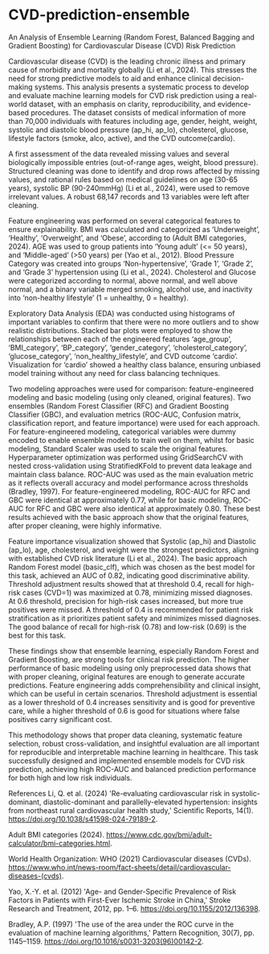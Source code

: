 # CVD-prediction-ensemble
An Analysis of Ensemble Learning (Random Forest, Balanced Bagging and Gradient Boosting) for Cardiovascular Disease (CVD) Risk Prediction 

Cardiovascular disease (CVD) is the leading chronic illness and primary cause of morbidity and mortality globally (Li et al., 2024). This stresses the need for strong predictive models to aid and enhance clinical decision-making systems. This analysis presents a systematic process to develop and evaluate machine learning models for CVD risk prediction using a real-world dataset, with an emphasis on clarity, reproducibility, and evidence-based procedures.
The dataset consists of medical information of more than 70,000 individuals with features including age, gender, height, weight, systolic and diastolic blood pressure (ap_hi, ap_lo), cholesterol, glucose, lifestyle factors (smoke, alco, active), and the CVD outcome(cardio).

A first assessment of the data revealed missing values and several biologically impossible entries (out-of-range ages, weight, blood pressure). Structured cleaning was done to identify and drop rows affected by missing values, and rational rules based on medical guidelines on age (30-65 years), systolic BP (90-240mmHg) (Li et al., 2024), were used to remove irrelevant values. A robust 68,147 records and 13 variables were left after cleaning.

Feature engineering was performed on several categorical features to ensure explainability. BMI was calculated and categorized as ‘Underweight’, ‘Healthy’, ‘Overweight’, and ‘Obese’, according to (Adult BMI categories, 2024). AGE was used to group patients into ‘Young adult’ (<= 50 years), and ‘Middle-aged’ (>50 years) per (Yao et al., 2012). Blood Pressure Category was created into groups ‘Non-hypertensive’, ‘Grade 1’, ‘Grade 2’, and ‘Grade 3’ hypertension using (Li et al., 2024). Cholesterol and Glucose were categorized according to normal, above normal, and well above normal, and a binary variable merged smoking, alcohol use, and inactivity into ‘non-healthy lifestyle’ (1 = unhealthy, 0 = healthy).

Exploratory Data Analysis (EDA) was conducted using histograms of important variables to confirm that there were no more outliers and to show realistic distributions. Stacked bar plots were employed to show the relationships between each of the engineered features ‘age_group’, ‘BMI_category’, ‘BP_category’, ‘gender_category’, ‘cholesterol_category’, ‘glucose_category’, ‘non_healthy_lifestyle’, and CVD outcome ‘cardio’. Visualization for ‘cardio’ showed a healthy class balance, ensuring unbiased model training without any need for class balancing techniques.

Two modeling approaches were used for comparison: feature-engineered modeling and basic modeling (using only cleaned, original features). Two ensembles (Random Forest Classifier (RFC) and Gradient Boosting Classifier (GBC), and evaluation metrics (ROC-AUC, Confusion matrix, classification report, and feature importance) were used for each approach. For feature-engineered modeling, categorical variables were dummy encoded to enable ensemble models to train well on them, whilst for basic modeling, Standard Scaler was used to scale the original features. Hyperparameter optimization was performed using GridSearchCV with nested cross-validation using StratifiedKFold to prevent data leakage and maintain class balance. ROC-AUC was used as the main evaluation metric as it reflects overall accuracy and model performance across thresholds (Bradley, 1997). For feature-engineered modeling, ROC-AUC for RFC and GBC were identical at approximately 0.77, while for basic modeling, ROC-AUC for RFC and GBC were also identical at approximately 0.80. These best results achieved with the basic approach show that the original features, after proper cleaning, were highly informative.

Feature importance visualization showed that Systolic (ap_hi) and Diastolic (ap_lo), age, cholesterol, and weight were the strongest predictors, aligning with established CVD risk literature (Li et al., 2024). The basic approach Random Forest model (basic_clf), which was chosen as the best model for this task, achieved an AUC of 0.82, indicating good discriminative ability. Threshold adjustment results showed that at threshold 0.4, recall for high-risk cases (CVD=1) was maximized at 0.78, minimizing missed diagnoses. At 0.6 threshold, precision for high-risk cases increased, but more true positives were missed. A threshold of 0.4 is recommended for patient risk stratification as it prioritizes patient safety and minimizes missed diagnoses. The good balance of recall for high-risk (0.78) and low-risk (0.69) is the best for this task.

These findings show that ensemble learning, especially Random Forest and Gradient Boosting, are strong tools for clinical risk prediction. The higher performance of basic modeling using only preprocessed data shows that with proper cleaning, original features are enough to generate accurate predictions. Feature engineering adds comprehensibility and clinical insight, which can be useful in certain scenarios. Threshold adjustment is essential as a lower threshold of 0.4 increases sensitivity and is good for preventive care, while a higher threshold of 0.6 is good for situations where false positives carry significant cost.

This methodology shows that proper data cleaning, systematic feature selection, robust cross-validation, and insightful evaluation are all important for reproducible and interpretable machine learning in healthcare.
This task successfully designed and implemented ensemble models for CVD risk prediction, achieving high ROC-AUC and balanced prediction performance for both high and low risk individuals.

References
Li, Q. et al. (2024) 'Re-evaluating cardiovascular risk in systolic-dominant, diastolic-dominant and parallelly-elevated hypertension: insights from northeast rural cardiovascular health study,' Scientific Reports, 14(1). https://doi.org/10.1038/s41598-024-79189-2.

Adult BMI categories (2024). https://www.cdc.gov/bmi/adult-calculator/bmi-categories.html.

World Health Organization: WHO (2021) Cardiovascular diseases (CVDs). https://www.who.int/news-room/fact-sheets/detail/cardiovascular-diseases-(cvds).

Yao, X.-Y. et al. (2012) 'Age- and Gender-Specific Prevalence of Risk Factors in Patients with First-Ever Ischemic Stroke in China,' Stroke Research and Treatment, 2012, pp. 1–6. https://doi.org/10.1155/2012/136398.

Bradley, A.P. (1997) 'The use of the area under the ROC curve in the evaluation of machine learning algorithms,' Pattern Recognition, 30(7), pp. 1145–1159. https://doi.org/10.1016/s0031-3203(96)00142-2.
